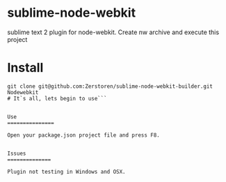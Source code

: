 sublime-node-webkit
===============

sublime text 2 plugin for node-webkit. Create nw archive and execute this project


Install
===============

```cd to/your/sublime/config
git clone git@github.com:Zerstoren/sublime-node-webkit-builder.git Nodewebkit
# It`s all, lets begin to use```


Use
===============

Open your package.json project file and press F8.


Issues
==============

Plugin not testing in Windows and OSX.
